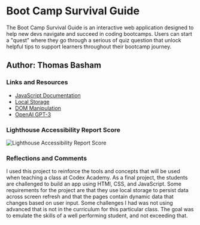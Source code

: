 # Boot Camp Survival Guide

The Boot Camp Survival Guide is an interactive web application designed to help new devs navigate and succeed in coding bootcamps. Users can start a "quest" where they go through a serious of quiz question that unlock helpful tips to support learners throughout their bootcamp journey.

## Author: Thomas Basham

### Links and Resources

- [JavaScript Documentation](https://developer.mozilla.org/en-US/docs/Web/JavaScript)
- [Local Storage](https://www.w3schools.com/jsref/prop_win_localstorage.asp)
- [DOM Manipulation](https://www.w3schools.com/js/js_htmldom_elements.asp)
- [OpenAI GPT-3](https://openai.com/)

### Lighthouse Accessibility Report Score

![Lighthouse Accessibility Report Score](path-to-screenshot)

### Reflections and Comments

I used this project to reinforce the tools and concepts that will be used when teaching a class at Codex Academy. As a final project, the students are challenged to build an app using HTMl, CSS, and JavaScript. Some requirements for the project are that they use local storage to persist data across screen refresh and that the pages contain dynamic data that changes based on user input. Some challenges I had was not using advanced that is not in the curriculum for this particular class. The goal was to emulate the skills of a well performing student, and not exceeding that.
